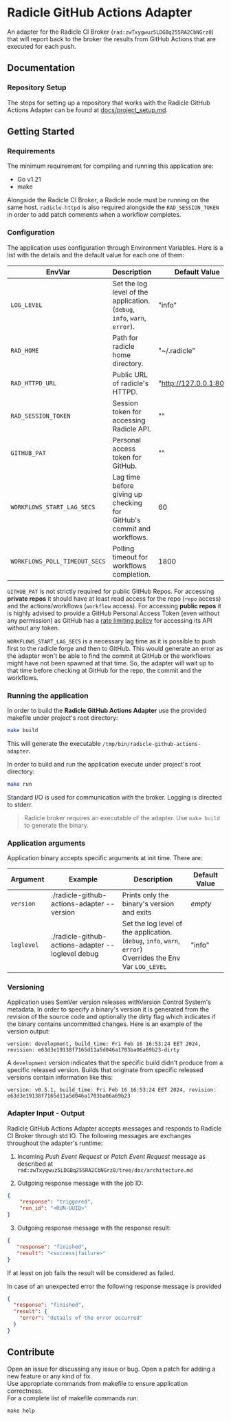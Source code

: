 # Radicle GitHub Actions Adapter

An adapter for the Radicle CI Broker (`rad:zwTxygwuz5LDGBq255RA2CbNGrz8`) that will report back to the broker the 
results from GitHub Actions that are executed for each push.

## Documentation

### Repository Setup

The steps for setting up a repository that works with the Radicle GitHub Actions Adapter can be found at 
[docs/project_setup.md](docs/project_setup.md).

## Getting Started

### Requirements

The minimum requirement for compiling and running this application are:
- Go v1.21
- make

Alongside the Radicle CI Broker, a Radicle node must be running on the same host. `radicle-httpd` is also required 
alongside the `RAD_SESSION_TOKEN` in order to add patch comments when a workflow completes.

### Configuration

The application uses configuration through Environment Variables. Here is a list with the details and the default
value for each one of them:

| EnvVar                        | Description                                                                  | Default Value           |
|-------------------------------|------------------------------------------------------------------------------|-------------------------|
| `LOG_LEVEL`                   | Set the log level of the application.<br>(`debug`, `info`, `warn`, `error`). | "info"                  |
| `RAD_HOME`                    | Path for radicle home directory.                                             | "~/.radicle"            |
| `RAD_HTTPD_URL`               | Public URL of radicle's HTTPD.                                               | "http://127.0.0.1:8080" |
| `RAD_SESSION_TOKEN`           | Session token for accessing Radicle API.                                     | ""                      |
| `GITHUB_PAT`                  | Personal access token for GitHub.                                            | ""                      |
| `WORKFLOWS_START_LAG_SECS`    | Lag time before giving up checking for GitHub's commit and workflows.        | 60                      |
| `WORKFLOWS_POLL_TIMEOUT_SECS` | Polling timeout for workflows completion.                                    | 1800                    |

`GITHUB_PAT` is not strictly required for public GitHub Repos.
For accessing **private repos** it should have at least read access for the
repo (`repo` access) and the actions/workflows (`workflow` access).
For accessing **public repos** it is highly advised to provide a GitHub Personal
Access Token (even without any permission) as GitHub has a
[rate limiting policy](https://docs.github.com/en/rest/using-the-rest-api/rate-limits-for-the-rest-api)
for accessing its API without any token.

`WORKFLOWS_START_LAG_SECS` is a necessary lag time as it is possible to push first to the radicle forge and then to
GitHub. This would generate an error as the adapter won't be able to find the commit at GitHub or the workflows
might have not been spawned at that time. So, the adapter will wait up to that time before checking at GitHub for 
the repo, the commit and the workflows.
 
### Running the application

In order to build the **Radicle GitHub Actions Adapter** use the provided makefile under project's root directory:

```bash
make build
```
This will generate the executable `/tmp/bin/radicle-github-actions-adapter`.

In order to build and run the application execute under project's root directory:

```bash
make run
```

Standard I/O is used for communication with the broker. Logging is directed to stderr.

> Radicle broker requires an executable of the adapter. Use `make build` to generate the binary.

### Application arguments

Application binary accepts specific arguments at init time. There are:

| Argument   | Example                                           | Description                                                                                                       | Default Value |
|------------|---------------------------------------------------|-------------------------------------------------------------------------------------------------------------------|---------------|
| `version`  | ./radicle-github-actions-adapter --version        | Prints only the binary's version and exits                                                                        | _empty_       |
| `loglevel` | ./radicle-github-actions-adapter --loglevel debug | Set the log level of the application.<br>(`debug`, `info`, `warn`, `error`)<br/>Overrides the Env Var `LOG_LEVEL` | "info"        |

### Versioning

Application uses SemVer version releases withVersion Control System's metadata. In order to specify a binary's version
it is generated from the revision of the source code and optionally the dirty flag which indicates if the binary
contains uncommitted changes. Here is an example of the version output: 

```
version: development, build_time: Fri Feb 16 16:53:24 EET 2024, revision: e63d3e19138f7165d11a5d046a1703ba06a69b23-dirty
```

A `development` version indicates that the specific build didn't produce from a specific released version.
Builds that originate from specific released versions contain information like this:

```
version: v0.5.1, build_time: Fri Feb 16 16:53:24 EET 2024, revision: e63d3e19138f7165d11a5d046a1703ba06a69b23
```

### Adapter Input - Output

Radicle GitHub Actions Adapter accepts messages and responds to Radicle CI Broker through std IO. The following messages
are exchanges throughout the adapter's runtime:

1. Incoming _Push Event Request_ or _Patch Event Request_ message as described at
   `rad:zwTxygwuz5LDGBq255RA2CbNGrz8/tree/doc/architecture.md`

2. Outgoing response message with the job ID:

```json
{
    "response": "triggered",
    "run_id": "<RUN-UUID>"
}
```

3. Outgoing response message with the response result:

```json
{
   "response": "finished",
   "result": "<success|failure>"
}
```

If at least on job fails the result will be considered as failed.

In case of an unexpected error the following response message is provided

```json
{
  "response": "finished",
  "result": {
    "error": "details of the error occurred"
  }
}
```

## Contribute

Open an issue for discussing any issue or bug.
Open a patch for adding a new feature or any kind of fix.  
Use appropriate commands from makefile to ensure application correctness.  
For a complete list of makefile commands run:
```
make help
```
